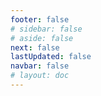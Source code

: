 ```yaml
---
footer: false
# sidebar: false
# aside: false
next: false
lastUpdated: false
navbar: false
# layout: doc
---
```


<script setup>
  const chatPrompts = [
    { id: "49", text: "本站热门页面，表格", category: "general" },
    { id: "49", text: "本站十大常见问题", category: "general" },
    { id: "49", text: "自贸区网站链接，表格", category: "general" },
    { id: "49", text: "带价格的自贸区网站链接表格", category: "general" },
    
    { id: "1", text: "在阿联酋注册公司", category: "business" },
    { id: "7", text: "阿联酋贸易许可证要求", category: "business" },
    { id: "7", text: "阿联酋实体类型比较，表格和分析", category: "business" },
    { id: "7", text: "专业比较将英国公司迁移到不同自贸区的成本，针对有两位创始人的金融企业。8个签证名额，3位家庭成员+一只狗。商务中心租赁。英国人，非阿联酋居民", category: "business" },
    { id: "48", text: "阿联酋十大最佳医院，优劣分析", category: "healthcare" },

    { id: "15", text: "阿联酋授权委托书", category: "legal" },

    // 商业服务（第一部分）
    { id: "2", text: "内地公司设立", category: "business" },
    { id: "3", text: "自贸区公司注册", category: "business" },
    { id: "4", text: "离岸公司成立", category: "business" },
    { id: "5", text: "阿联酋自由职业签证", category: "business" },
    { id: "6", text: "迪拜营业执照", category: "business" },
    { id: "23", text: "阿联酋企业设立", category: "business" },
    { id: "24", text: "迪拜自贸区", category: "business" },
    { id: "25", text: "阿联酋公司注册", category: "business" },
    { id: "26", text: "阿联酋自由职业签证", category: "business" },
    
    // 签证和移民
    { id: "8", text: "阿联酋黄金签证申请", category: "visa" },
    { id: "9", text: "阿联酋工作签证", category: "visa" },
    { id: "10", text: "阿联酋家庭签证担保", category: "visa" },
    { id: "11", text: "签证体检要求", category: "visa" },
    { id: "12", text: "阿联酋居留签证流程", category: "visa" },
    { id: "27", text: "阿联酋签证要求", category: "visa" },
    
    // 法律和文件
    { id: "13", text: "阿联酋身份证申请", category: "legal" },
    { id: "14", text: "阿联酋文件认证", category: "legal" },
    { id: "16", text: "阿联酋商业合同审查", category: "legal" },
    { id: "40", text: "阿联酋身份证续签", category: "legal" },
    
    // 金融服务
    { id: "17", text: "阿联酋公司银行账户", category: "finance" },
    { id: "18", text: "阿联酋税务登记（增值税）", category: "finance" },
    { id: "19", text: "阿联酋会计服务", category: "finance" },
    { id: "20", text: "阿联酋经济实质法规", category: "finance" },
    { id: "41", text: "阿联酋银行服务", category: "finance" },
    
    // 房地产和服务
    { id: "21", text: "阿联酋房地产投资", category: "property" },
    { id: "22", text: "迪拜办公空间租赁", category: "property" },

    // 医疗保健
    { id: "47", text: "阿联酋医疗保险", category: "healthcare" },
    { id: "49", text: "阿联酋体检", category: "healthcare" },
    
    // 旅游和娱乐（最后部分）
    { id: "28", text: "迪拜旅游景点", category: "travel" },
    { id: "29", text: "迪拜世博城", category: "attractions" },
    { id: "30", text: "迪拜相框门票", category: "attractions" },
    { id: "31", text: "哈利法塔门票", category: "attractions" },
    { id: "32", text: "未来博物馆", category: "attractions" },
    { id: "33", text: "阿布扎比卢浮宫", category: "attractions" },
    { id: "34", text: "阿布扎比法拉利世界", category: "attractions" },
    { id: "35", text: "迪拜购物中心购物", category: "shopping" },
]
</script>

<AIChat :prompts="chatPrompts" />
